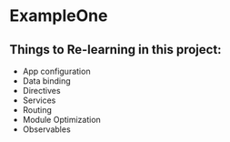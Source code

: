 # ExampleOne

##  Things to Re-learning in this project:
* App configuration
* Data binding
* Directives
* Services
* Routing
* Module Optimization
* Observables
